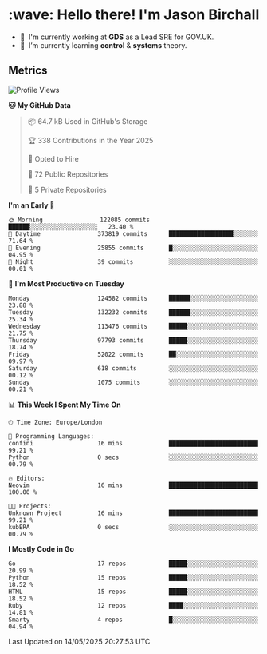 <h1 align="left" id="jason-title">:wave: Hello there! I'm Jason Birchall</h1>

- :office: &nbsp;I'm currently working at **GDS** as a Lead SRE for GOV.UK.
- :seedling: &nbsp;I’m currently learning **control** & **systems** theory.

<h2>Metrics</h2>

<!--START_SECTION:waka-->
![Profile Views](http://img.shields.io/badge/Profile%20Views-3-blue)

**🐱 My GitHub Data** 

> 📦 64.7 kB Used in GitHub's Storage 
 > 
> 🏆 338 Contributions in the Year 2025
 > 
> 💼 Opted to Hire
 > 
> 📜 72 Public Repositories 
 > 
> 🔑 5 Private Repositories 
 > 
**I'm an Early 🐤** 

```text
🌞 Morning                122085 commits      ██████░░░░░░░░░░░░░░░░░░░   23.40 % 
🌆 Daytime                373819 commits      ██████████████████░░░░░░░   71.64 % 
🌃 Evening                25855 commits       █░░░░░░░░░░░░░░░░░░░░░░░░   04.95 % 
🌙 Night                  39 commits          ░░░░░░░░░░░░░░░░░░░░░░░░░   00.01 % 
```
📅 **I'm Most Productive on Tuesday** 

```text
Monday                   124582 commits      ██████░░░░░░░░░░░░░░░░░░░   23.88 % 
Tuesday                  132232 commits      ██████░░░░░░░░░░░░░░░░░░░   25.34 % 
Wednesday                113476 commits      █████░░░░░░░░░░░░░░░░░░░░   21.75 % 
Thursday                 97793 commits       █████░░░░░░░░░░░░░░░░░░░░   18.74 % 
Friday                   52022 commits       ██░░░░░░░░░░░░░░░░░░░░░░░   09.97 % 
Saturday                 618 commits         ░░░░░░░░░░░░░░░░░░░░░░░░░   00.12 % 
Sunday                   1075 commits        ░░░░░░░░░░░░░░░░░░░░░░░░░   00.21 % 
```


📊 **This Week I Spent My Time On** 

```text
🕑︎ Time Zone: Europe/London

💬 Programming Languages: 
confini                  16 mins             █████████████████████████   99.21 % 
Python                   0 secs              ░░░░░░░░░░░░░░░░░░░░░░░░░   00.79 % 

🔥 Editors: 
Neovim                   16 mins             █████████████████████████   100.00 % 

🐱‍💻 Projects: 
Unknown Project          16 mins             █████████████████████████   99.21 % 
kubERA                   0 secs              ░░░░░░░░░░░░░░░░░░░░░░░░░   00.79 % 
```

**I Mostly Code in Go** 

```text
Go                       17 repos            █████░░░░░░░░░░░░░░░░░░░░   20.99 % 
Python                   15 repos            █████░░░░░░░░░░░░░░░░░░░░   18.52 % 
HTML                     15 repos            █████░░░░░░░░░░░░░░░░░░░░   18.52 % 
Ruby                     12 repos            ████░░░░░░░░░░░░░░░░░░░░░   14.81 % 
Smarty                   4 repos             █░░░░░░░░░░░░░░░░░░░░░░░░   04.94 % 
```




 Last Updated on 14/05/2025 20:27:53 UTC
<!--END_SECTION:waka-->

<!-- links -->

[issues page]: https://github.com/jasonBirchall/jasonBirchall/issues "jasonBirchall/issues"

